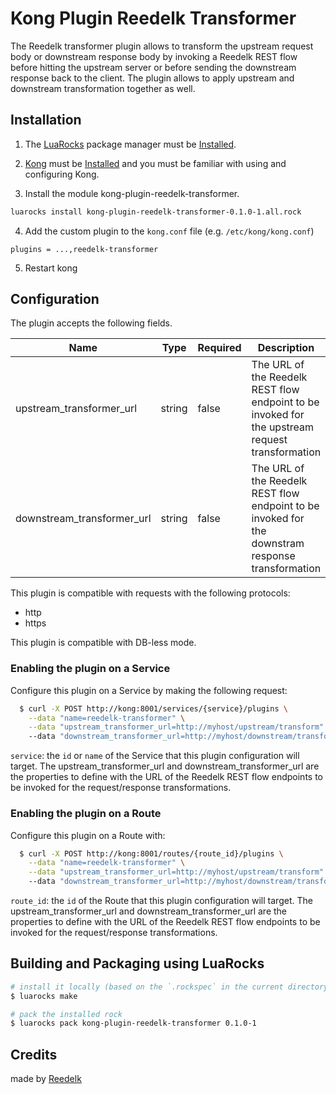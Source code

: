 # Kong Plugin Reedelk Transformer

The Reedelk transformer plugin allows to transform the upstream request body or downstream response body by invoking a Reedelk REST flow before hitting the upstream server or before sending the downstream response back to the client. The plugin allows to apply upstream and downstream transformation together as well.

## Installation

1. The [LuaRocks](http://luarocks.org) package manager must be [Installed](https://github.com/luarocks/luarocks/wiki/Download).

2. [Kong](https://getkong.org) must be [Installed](https://getkong.org/install/) and you must be familiar with using and configuring Kong.

3. Install the module kong-plugin-reedelk-transformer.
```bash
luarocks install kong-plugin-reedelk-transformer-0.1.0-1.all.rock
```

4. Add the custom plugin to the `kong.conf` file (e.g. `/etc/kong/kong.conf`)
```
plugins = ...,reedelk-transformer
```
5. Restart kong

## Configuration

The plugin accepts the following fields.

|Name    |Type|Required|Description                                                             |
|--------|----|--------|------------------------------------------------------------------------|
|upstream_transformer_url|string|false    | The URL of the Reedelk REST flow endpoint to be invoked for the upstream request transformation|
|downstream_transformer_url|string|false    | The URL of the Reedelk REST flow endpoint to be invoked for the downstram response transformation|

This plugin is compatible with requests with the following protocols:

* http
* https

This plugin is compatible with DB-less mode.

### Enabling the plugin on a Service

Configure this plugin on a Service by making the following request:

```bash
  $ curl -X POST http://kong:8001/services/{service}/plugins \
    --data "name=reedelk-transformer" \
    --data "upstream_transformer_url=http://myhost/upstream/transform"
    --data "downstream_transformer_url=http://myhost/downstream/transform"
```

`service`: the `id` or `name` of the Service that this plugin configuration will target. The upstream_transformer_url and downstream_transformer_url are the properties to define with the URL of the Reedelk REST flow endpoints to be invoked for the request/response transformations.

### Enabling the plugin on a Route

Configure this plugin on a Route with:

```bash
  $ curl -X POST http://kong:8001/routes/{route_id}/plugins \
    --data "name=reedelk-transformer" \
    --data "upstream_transformer_url=http://myhost/upstream/transform"
    --data "downstream_transformer_url=http://myhost/downstream/transform"
```

`route_id`: the `id` of the Route that this plugin configuration will target. The upstream_transformer_url and downstream_transformer_url are the properties to define with the URL of the Reedelk REST flow endpoints to be invoked for the request/response transformations.

## Building and Packaging using LuaRocks

```bash
# install it locally (based on the `.rockspec` in the current directory)
$ luarocks make
```

```bash
# pack the installed rock
$ luarocks pack kong-plugin-reedelk-transformer 0.1.0-1
```

## Credits

made by [Reedelk](https://www.reedelk.com/)